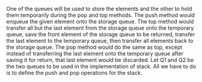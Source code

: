 One of the queues will be used to store the elements and the other to hold them temporarily
during the pop and top methods. The push method would enqueue the given element onto the
storage queue. The top method would transfer all but the last element from the storage queue onto
the temporary queue, save the front element of the storage queue to be returned, transfer the last
element to the temporary queue, then transfer all elements back to the storage queue. The pop
method would do the same as top, except instead of transferring the last element onto the
temporary queue after saving it for return, that last element would be discarded. Let Q1 and Q2 be
the two queues to be used in the implementation of stack. All we have to do is to define the push
and pop operations for the stack.
